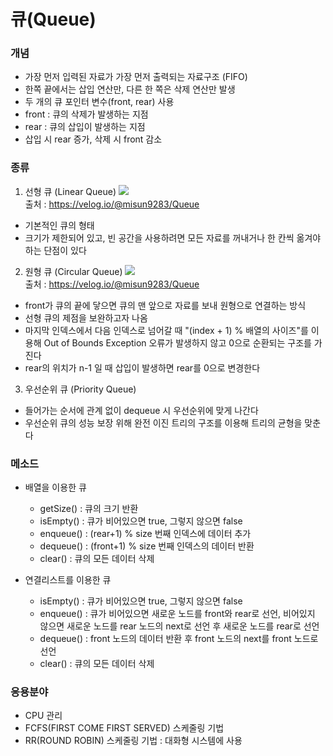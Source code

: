 # 큐(Queue) #

### 개념 ###
- 가장 먼저 입력된 자료가 가장 먼저 출력되는 자료구조 (FIFO)
- 한쪽 끝에서는 삽입 연산만, 다른 한 쪽은 삭제 연산만 발생
- 두 개의 큐 포인터 변수(front, rear) 사용
- front : 큐의 삭제가 발생하는 지점
- rear : 큐의 삽입이 발생하는 지점
- 삽입 시 rear 증가, 삭제 시 front 감소

### 종류 ###
1. 선형 큐 (Linear Queue)
![](https://media.vlpt.us/images/misun9283/post/05fddbb8-5673-42c3-8acc-502b6c5a84a8/%E1%84%89%E1%85%B3%E1%84%8F%E1%85%B3%E1%84%85%E1%85%B5%E1%86%AB%E1%84%89%E1%85%A3%E1%86%BA%202020-08-14%20%E1%84%8B%E1%85%A9%E1%84%92%E1%85%AE%201.40.44.png)  
  출처 : https://velog.io/@misun9283/Queue  
  - 기본적인 큐의 형태
  - 크기가 제한되어 있고, 빈 공간을 사용하려면 모든 자료를 꺼내거나 한 칸씩 옮겨야 하는 단점이 있다
  
2. 원형 큐 (Circular Queue)
![](https://media.vlpt.us/images/misun9283/post/adc44fa4-d8fd-4586-a856-78b0c1723429/%E1%84%89%E1%85%B3%E1%84%8F%E1%85%B3%E1%84%85%E1%85%B5%E1%86%AB%E1%84%89%E1%85%A3%E1%86%BA%202020-08-14%20%E1%84%8B%E1%85%A9%E1%84%92%E1%85%AE%201.17.13.png)  
출처 : https://velog.io/@misun9283/Queue  
  - front가 큐의 끝에 닿으면 큐의 맨 앞으로 자료를 보내 원형으로 연결하는 방식
  - 선형 큐의 제점을 보완하고자 나옴
  - 마지막 인덱스에서 다음 인덱스로 넘어갈 때 "(index + 1) % 배열의 사이즈"를 이용해 Out of Bounds Exception 오류가 발생하지 않고 0으로 순환되는 구조를 가진다
  - rear의 위치가 n-1 일 때 삽입이 발생하면 rear를 0으로 변경한다
  
3. 우선순위 큐 (Priority Queue)
  - 들어가는 순서에 관계 없이 dequeue 시 우선순위에 맞게 나간다
  - 우선순위 큐의 성능 보장 위해 완전 이진 트리의 구조를 이용해 트리의 균형을 맞춘다
  
### 메소드 ###
- 배열을 이용한 큐
  - getSize() : 큐의 크기 반환
  - isEmpty() : 큐가 비어있으면 true, 그렇지 않으면 false
  - enqueue() : (rear+1) % size 번째 인덱스에 데이터 추가
  - dequeue() : (front+1) % size 번째 인덱스의 데이터 반환
  - clear() : 큐의 모든 데이터 삭제
  
- 연결리스트를 이용한 큐
  - isEmpty() : 큐가 비어있으면 true, 그렇지 않으면 false
  - enqueue() : 큐가 비어있으면 새로운 노드를 front와 rear로 선언, 비어있지 않으면 새로운 노드를 rear 노드의 next로 선언 후 새로운 노드를 rear로 선언
  - dequeue() : front 노드의 데이터 반환 후 front 노드의 next를 front 노드로 선언
  - clear() : 큐의 모든 데이터 삭제
  
### 응용분야 ###
- CPU 관리
- FCFS(FIRST COME FIRST SERVED) 스케줄링 기법
- RR(ROUND ROBIN) 스케줄링 기법 : 대화형 시스템에 사용
  


